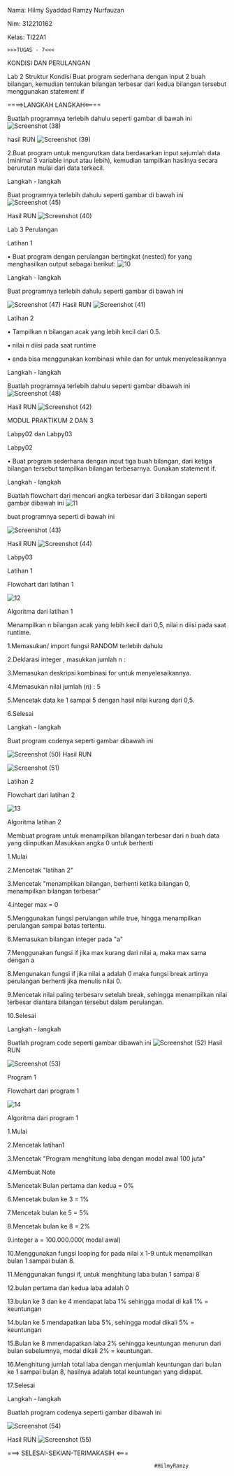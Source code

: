 Nama: Hilmy Syaddad Ramzy Nurfauzan

Nim: 312210162

Kelas: TI22A1

    >>>TUGAS - 7<<<


KONDISI DAN PERULANGAN

Lab 2 Struktur Kondisi
Buat program sederhana dengan input 2 buah bilangan, kemudian tentukan bilangan terbesar dari kedua bilangan tersebut menggunakan statement if

   ====>LANGKAH LANGKAH<====
   
   Buatlah programnya terlebih dahulu seperti gambar di bawah ini ![Screenshot (38)](https://user-images.githubusercontent.com/115677769/200263154-eaaa04cb-f514-427e-b6ac-b08bf80b7ee6.png)


hasil RUN 
![Screenshot (39)](https://user-images.githubusercontent.com/115677769/200263381-a7247a9e-e03d-4129-a314-868069824690.png)

  2.Buat program untuk mengurutkan data berdasarkan input sejumlah data (minimal 3 variable input atau lebih), kemudian tampilkan hasilnya secara berurutan mulai dari data terkecil.

Langkah - langkah

Buat programnya terlebih dahulu seperti gambar di bawah ini
![Screenshot (45)](https://user-images.githubusercontent.com/115677769/200263821-cf169a58-d984-4432-8398-8813d23d4cda.png)

Hasil RUN
![Screenshot (40)](https://user-images.githubusercontent.com/115677769/200263935-b2241ecb-8260-4f0b-ad48-b6cfbb42c31a.png)

Lab 3 Perulangan

Latihan 1

• Buat program dengan perulangan bertingkat (nested) for yang menghasilkan output sebagai berikut:
![10](https://user-images.githubusercontent.com/115677769/200264763-da3bd66a-ecd3-4706-990e-40fb08c15fb5.jpg)

Langkah - langkah


Buat programnya terlebih dahulu seperti gambar di bawah ini

![Screenshot (47)](https://user-images.githubusercontent.com/115677769/200265083-84d48a55-52bd-4ec4-be49-d55bfcfec0b1.png)
Hasil RUN
![Screenshot (41)](https://user-images.githubusercontent.com/115677769/200265309-496386c3-6c6c-46bd-8d62-8b4c126e4b7a.png)

Latihan 2


• Tampilkan n bilangan acak yang lebih kecil dari 0.5.


• nilai n diisi pada saat runtime


• anda bisa menggunakan kombinasi while dan for untuk menyelesaikannya


Langkah - langkah


Buatlah programnya terlebih dahulu seperti gambar dibawah ini
![Screenshot (48)](https://user-images.githubusercontent.com/115677769/200265700-381ef8aa-d0db-4949-927e-edc6bda11bac.png)

Hasil RUN
![Screenshot (42)](https://user-images.githubusercontent.com/115677769/200265903-f419e46c-3719-4f7e-bea0-707b8f4b0523.png)

MODUL PRAKTIKUM 2 DAN 3

Labpy02 dan Labpy03

Labpy02


• Buat program sederhana dengan input tiga buah bilangan, dari ketiga bilangan tersebut tampilkan bilangan terbesarnya. Gunakan statement if.


Langkah - langkah


Buatlah flowchart dari mencari angka terbesar dari 3 bilangan seperti gambar dibawah ini
![11](https://user-images.githubusercontent.com/115677769/200266421-9d6a148f-619a-4317-8f01-fdb6844be1a1.jpg)

buat programnya seperti di bawah ini

![Screenshot (43)](https://user-images.githubusercontent.com/115677769/200266996-827b2123-a635-4fcd-910a-a456717001c9.png)

Hasil RUN
![Screenshot (44)](https://user-images.githubusercontent.com/115677769/200267619-db09d4b0-1bb8-4aeb-a7a4-428ce5412b09.png)


Labpy03



Latihan 1



Flowchart dari latihan 1


![12](https://user-images.githubusercontent.com/115677769/200268183-69fc38da-ccb6-4945-9a9c-0d29ab88f2c3.jpg)

Algoritma dari latihan 1


Menampilkan n bilangan acak yang lebih kecil dari 0,5, nilai n diisi pada saat runtime.


1.Memasukan/ import fungsi RANDOM terlebih dahulu


2.Deklarasi integer , masukkan jumlah n :


3.Memasukan deskripsi kombinasi for untuk menyelesaikannya.


4.Memasukan nilai jumlah (n) : 5


5.Mencetak data ke 1 sampai 5 dengan hasil nilai kurang dari 0,5.


6.Selesai


Langkah - langkah


Buat program codenya seperti gambar dibawah ini

![Screenshot (50)](https://user-images.githubusercontent.com/115677769/200268758-a175087c-5166-44e7-a425-32d4b76abb57.png)
Hasil RUN

![Screenshot (51)](https://user-images.githubusercontent.com/115677769/200268979-5594d041-8aee-488e-90d1-21a1fd0d780d.png)


Latihan 2


Flowchart dari latihan 2

![13](https://user-images.githubusercontent.com/115677769/200269273-78eb3f95-6d08-4031-ae06-00b632ba9ff0.jpg)

Algoritma latihan 2

Membuat program untuk menampilkan bilangan terbesar dari n buah data yang diinputkan.Masukkan angka 0 untuk berhenti


1.Mulai


2.Mencetak "latihan 2"


3.Mencetak "menampilkan bilangan, berhenti ketika bilangan 0, menampilkan bilangan terbesar"


4.integer max = 0


5.Menggunakan fungsi perulangan while true, hingga menampilkan perulangan sampai batas tertentu.


6.Memasukan bilangan integer pada "a"


7.Menggunakan fungsi if jika max kurang dari nilai a, maka max sama dengan a


8.Mengunakan fungsi if jika nilai a adalah 0 maka fungsi break artinya perulangan berhenti jika menulis nilai 0.


9.Mencetak nilai paling terbesarv setelah break, sehingga menampilkan nilai terbesar diantara bilangan tersebut dalam perulangan.


10.Selesai


Langkah - langkah


Buatlah program code seperti gambar dibawah ini
![Screenshot (52)](https://user-images.githubusercontent.com/115677769/200269671-388b18fa-bad9-4c18-b25e-6c18a6f3d4a2.png)
Hasil RUN

![Screenshot (53)](https://user-images.githubusercontent.com/115677769/200269857-d453bccf-6811-46a2-9b51-cbbe5a66ec53.png)

Program 1



Flowchart dari program 1

![14](https://user-images.githubusercontent.com/115677769/200270179-2131a115-bff0-4d4d-b61b-fbcab133dbac.jpg)


Algoritma dari program 1


1.Mulai


2.Mencetak latihan1


3.Mencetak "Program menghitung laba dengan modal awal 100 juta"


4.Membuat Note


5.Mencetak Bulan pertama dan kedua = 0%


6.Mencetak bulan ke 3 = 1%


7.Mencetak bulan ke 5 = 5%


8.Mencetak bulan ke 8 = 2%


9.integer a = 100.000.000( modal awal)


10.Menggunakan fungsi looping for pada nilai x 1-9 untuk menampilkan bulan 1 sampai bulan 8.


11.Menggunakan fungsi if, untuk menghitung laba bulan 1 sampai 8


12.bulan pertama dan kedua laba adalah 0


13.bulan ke 3 dan ke 4 mendapat laba 1% sehingga modal di kali 1% = keuntungan


14.bulan ke 5 mendapatkan laba 5%, sehingga modal dikali 5% = keuntungan


15.Bulan ke 8 mmendapatkan laba 2% sehingga keuntungan menurun dari bulan sebelumnya, modal dikali 2% = keuntungan.


16.Menghitung jumlah total laba dengan menjumlah keuntungan dari bulan ke 1 sampai bulan 8, hasilnya adalah total keuntungan yang didapat.


17.Selesai


Langkah - langkah


Buatlah program codenya seperti gambar dibawah ini

![Screenshot (54)](https://user-images.githubusercontent.com/115677769/200270517-3e0bdc41-df47-44ff-aef5-9780d27a9692.png)

Hasil RUN
![Screenshot (55)](https://user-images.githubusercontent.com/115677769/200270687-76002be9-8673-4a82-af2f-a231a1e72efa.png)

   ===> SELESAI-SEKIAN-TERIMAKASIH <===
   
                                                   #HilmyRamzy







